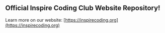 ## Official Inspire Coding Club Website Repository!

Learn more on our website: [https://inspirecoding.org](https://inspirecoding.org)
